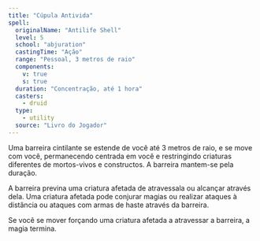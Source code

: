 ```yaml
---
title: "Cúpula Antivida"
spell:
  originalName: "Antilife Shell"
  level: 5
  school: "abjuration"
  castingTime: "Ação"
  range: "Pessoal, 3 metros de raio"
  components:
    v: true
    s: true
  duration: "Concentração, até 1 hora"
  casters:
    - druid
  type:
    - utility
  source: "Livro do Jogador"
---
```


Uma barreira cintilante se estende de você até 3 metros de raio, e se move com você, permanecendo centrada em você e restringindo criaturas diferentes de mortos-vivos e constructos. A barreira mantem-se pela duração.

A barreira previna uma criatura afetada de atravessala ou alcançar através dela. Uma criatura afetada pode conjurar magias ou realizar ataques à distância ou ataques com armas de haste através da barreira.

Se você se mover forçando uma criatura afetada a atravessar a barreira, a magia termina.
